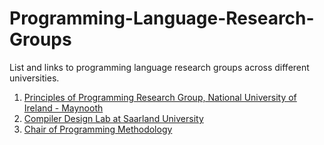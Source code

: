 # Programming-Language-Research-Groups
List and links to programming language research groups across different universities. 
1) [Principles of Programming Research Group, National University of Ireland - Maynooth](http://www.cs.nuim.ie/research/pop/index.html)
2) [Compiler Design Lab at Saarland University](http://compilers.cs.uni-saarland.de)
3) [Chair of Programming Methodology](http://www.pm.inf.ethz.ch)
